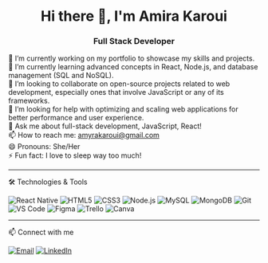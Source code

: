 <h1 align="center">Hi there 👋, I'm Amira Karoui</h1>

<h3 align="center">Full Stack Developer</h3>

<p align="left">
  🔭 I’m currently working on my portfolio to showcase my skills and projects.<br/>
  🌱 I’m currently learning advanced concepts in React, Node.js, and database management (SQL and NoSQL).<br/>
  👯 I’m looking to collaborate on open-source projects related to web development, especially ones that involve JavaScript or any of its frameworks.<br/>
  🤔 I’m looking for help with optimizing and scaling web applications for better performance and user experience.<br/>
  💬 Ask me about full-stack development, JavaScript, React!<br/>
  📫 How to reach me: <a href="mailto:amyrakaroui@gmail.com">amyrakaroui@gmail.com</a> <br/>
  😄 Pronouns: She/Her<br/>
  ⚡ Fun fact: I love to sleep way too much!
</p>

---

 🛠️ Technologies & Tools


<p align="left">
  <img src="https://img.icons8.com/color/48/000000/react-native.png" alt="React Native" />
<!--   <img src="[https://github.com/user-attachments/assets/eaf39b5a-f88a-41dd-8300-4588018be6b0](https://img.icons8.com/external-flaticons-lineal-color-flat-icons/50/000000/external-next-js-flaticons-lineal-color-flat-icons.png)
" alt="NextJS" /> -->
  <img src="https://img.icons8.com/color/48/000000/html-5.png" alt="HTML5" />
  <img src="https://img.icons8.com/color/48/000000/css3.png" alt="CSS3" />
<!--   <img src="[https://github.com/user-attachments/assets/fd501c40-2819-4a6c-8eff-d52b9f252e3d](https://img.icons8.com/color/48/000000/tailwindcss.png)
" alt="TailwindCSS" /> -->
  <img src="https://img.icons8.com/color/48/000000/nodejs.png" alt="Node.js" />
<!--   <img src="https://github.com/user-attachments/assets/be276e42-8363-46df-aa90-4c2edeca354a
" alt="ExpressJS" /> -->
  <img src="https://img.icons8.com/color/48/000000/mysql-logo.png" alt="MySQL" />
  <img src="https://img.icons8.com/color/48/000000/mongodb.png" alt="MongoDB" /
  <img src="https://img.icons8.com/ios-filled/50/000000/github.png" alt="GitHub" />
  <img src="https://img.icons8.com/color/48/000000/git.png" alt="Git" />
  <img src="https://img.icons8.com/color/48/000000/visual-studio-code-2019.png" alt="VS Code" />
  <img src="https://img.icons8.com/color/48/000000/figma.png" alt="Figma" />
  <img src="https://img.icons8.com/color/48/000000/trello.png" alt="Trello" />
  <img src="https://img.icons8.com/color/48/000000/canva.png" alt="Canva" />
</p>

---


 📫 Connect with me

<p align="left">
  <a href="mailto:amyrakaroui@gmail.com"><img src="https://img.icons8.com/color/48/000000/gmail-new.png" alt="Email" /></a>
  <a href="https://www.linkedin.com/in/amira-karoui-38b608324/"><img src="https://img.icons8.com/color/48/000000/linkedin.png" alt="LinkedIn" /></a>
</p>
